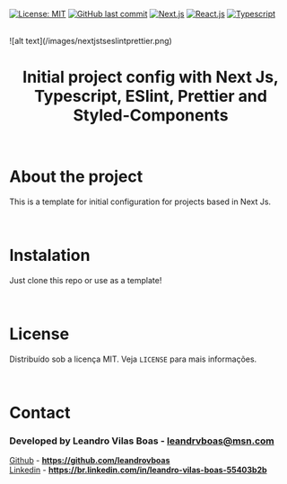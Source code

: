 [![License: MIT](https://img.shields.io/badge/License-MIT-yellow.svg)](https://opensource.org/licenses/MIT)
[![GitHub last commit](https://img.shields.io/badge/last%20comit-may%202021-orange)](https://github.com/leandrovboas/ignews/commits)
[![Next.js](https://img.shields.io/badge/NextJs-blue)](https://nextjs.org/)
[![React.js](https://img.shields.io/badge/-ReactJs-blue)](https://pt-br.reactjs.org/)
[![Typescript](https://img.shields.io/badge/-Typescript-blue)](https://www.typescriptlang.org/)


<br/>
<div>
![alt text](/images/nextjstseslintprettier.png)
</div>

<div align="center">
    <h1 color="#ffff" >Initial project config with Next Js, Typescript, ESlint, Prettier and Styled-Components</h1>
    </br>
</div>

# <strong>About the project</strong>

This is a template for initial configuration for projects based in Next Js.

</br>

# <strong>Instalation</strong>

Just clone this repo or use as a template!

</br>

# **License**

Distribuído sob a licença MIT. Veja `LICENSE` para mais informações.

</br>

# **Contact**

### Developed by  Leandro Vilas Boas - **leandrvboas@msn.com**
[Github](https://github.com/leandrovboas) - **https://github.com/leandrovboas** </br>
[Linkedin](https://br.linkedin.com/in/leandro-vilas-boas-55403b2b) - **https://br.linkedin.com/in/leandro-vilas-boas-55403b2b**
